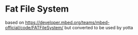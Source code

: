 # Fat File System
based on https://developer.mbed.org/teams/mbed-official/code/FATFileSystem/ but converted to be used by yotta
